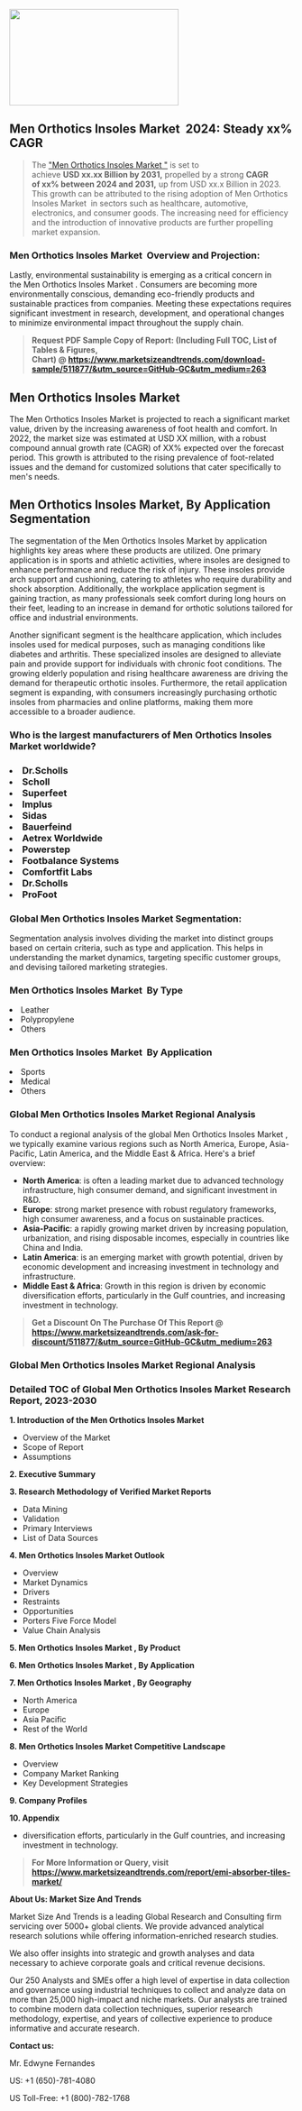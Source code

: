 <p><img class="alignnone size-medium wp-image-20088" src="https://ffe5etoiles.com/wp-content/uploads/2024/12/MST1-300x171.png" alt="" width="300" height="171" /></p><h2 id="ember46" class="ember-view reader-text-block__heading-2">Men Orthotics Insoles Market &nbsp;2024: Steady&nbsp;xx% CAGR</h2><blockquote id="ember47" class="ember-view reader-text-block__blockquote">The&nbsp;<a class="app-aware-link " href="https://www.marketsizeandtrends.com/download-sample/511877/&utm_source=GitHub-GC&utm_medium=263" target="_blank" data-test-app-aware-link="">"Men Orthotics Insoles Market "</a>&nbsp;is set to achieve&nbsp;<strong>USD&nbsp;xx.xx&nbsp;Billion by 2031,</strong>&nbsp;propelled by a strong&nbsp;<strong>CAGR of&nbsp;xx% between 2024 and 2031,</strong>&nbsp;up from USD xx.x Billion in 2023. This growth can be attributed to the rising adoption of&nbsp;Men Orthotics Insoles Market &nbsp;in sectors such as healthcare, automotive, electronics, and consumer goods. The increasing need for efficiency and the introduction of innovative products are further propelling market expansion.</blockquote><h3 id="ember48" class="ember-view reader-text-block__heading-3">Men Orthotics Insoles Market &nbsp;Overview and Projection:</h3><p id="ember49" class="ember-view reader-text-block__paragraph">Lastly, environmental sustainability is emerging as a critical concern in the&nbsp;Men Orthotics Insoles Market . Consumers are becoming more environmentally conscious, demanding eco-friendly products and sustainable practices from companies. Meeting these expectations requires significant investment in research, development, and operational changes to minimize environmental impact throughout the supply chain.</p><blockquote id="ember50" class="ember-view reader-text-block__blockquote"><strong>Request PDF Sample Copy of Report: (Including Full TOC, List of Tables &amp; Figures, Chart)&nbsp;@&nbsp;<strong><a href="https://www.marketsizeandtrends.com/download-sample/511877/&utm_source=GitHub-GC&utm_medium=263" target="_blank">https://www.marketsizeandtrends.com/download-sample/511877/&utm_source=GitHub-GC&utm_medium=263</a></strong></strong></blockquote><h3 class=""> <h2>Men Orthotics Insoles Market</h2><p>The Men Orthotics Insoles Market is projected to reach a significant market value, driven by the increasing awareness of foot health and comfort. In 2022, the market size was estimated at USD XX million, with a robust compound annual growth rate (CAGR) of XX% expected over the forecast period. This growth is attributed to the rising prevalence of foot-related issues and the demand for customized solutions that cater specifically to men's needs.</p><h2>Men Orthotics Insoles Market, By Application Segmentation</h2><p>The segmentation of the Men Orthotics Insoles Market by application highlights key areas where these products are utilized. One primary application is in sports and athletic activities, where insoles are designed to enhance performance and reduce the risk of injury. These insoles provide arch support and cushioning, catering to athletes who require durability and shock absorption. Additionally, the workplace application segment is gaining traction, as many professionals seek comfort during long hours on their feet, leading to an increase in demand for orthotic solutions tailored for office and industrial environments.</p><p>Another significant segment is the healthcare application, which includes insoles used for medical purposes, such as managing conditions like diabetes and arthritis. These specialized insoles are designed to alleviate pain and provide support for individuals with chronic foot conditions. The growing elderly population and rising healthcare awareness are driving the demand for therapeutic orthotic insoles. Furthermore, the retail application segment is expanding, with consumers increasingly purchasing orthotic insoles from pharmacies and online platforms, making them more accessible to a broader audience.</p></h3><h3 id="" class="">Who is the largest manufacturers of&nbsp;Men Orthotics Insoles Market worldwide?</h3><h3 class=""></Li><Li>Dr.Scholls</Li><Li> Scholl</Li><Li> Superfeet</Li><Li> Implus</Li><Li> Sidas</Li><Li> Bauerfeind</Li><Li> Aetrex Worldwide</Li><Li> Powerstep</Li><Li> Footbalance Systems</Li><Li> Comfortfit Labs</Li><Li> Dr.Scholls</Li><Li> ProFoot</h3><h3 id="ember53" class="ember-view reader-text-block__heading-3">Global&nbsp;Men Orthotics Insoles Market Segmentation:</h3><p id="ember54" class="ember-view reader-text-block__paragraph">Segmentation analysis involves dividing the market into distinct groups based on certain criteria, such as type and application. This helps in understanding the market dynamics, targeting specific customer groups, and devising tailored marketing strategies.</p><h3 id="" class="">Men Orthotics Insoles Market &nbsp;By Type</h3><p></Li><Li>Leather</Li><Li> Polypropylene</Li><Li> Others</p><h3 id="" class="">Men Orthotics Insoles Market &nbsp;By Application</h3><p class=""></Li><Li>Sports</Li><Li> Medical</Li><Li> Others</p><h3 id="ember62" class="ember-view reader-text-block__heading-3">Global Men Orthotics Insoles Market Regional Analysis</h3><p id="ember63" class="ember-view reader-text-block__paragraph">To conduct a regional analysis of the global Men Orthotics Insoles Market , we typically examine various regions such as North America, Europe, Asia-Pacific, Latin America, and the Middle East &amp; Africa. Here's a brief overview:</p><ul><li><strong>North America</strong>: is often a leading market due to advanced technology infrastructure, high consumer demand, and significant investment in R&amp;D.</li><li><strong>Europe</strong>: strong market presence with robust regulatory frameworks, high consumer awareness, and a focus on sustainable practices.</li><li><strong>Asia-Pacific</strong>: a rapidly growing market driven by increasing population, urbanization, and rising disposable incomes, especially in countries like China and India.</li><li><strong>Latin America</strong>: is an emerging market with growth potential, driven by economic development and increasing investment in technology and infrastructure.</li><li><strong>Middle East &amp; Africa</strong>: Growth in this region is driven by economic diversification efforts, particularly in the Gulf countries, and increasing investment in technology.</li></ul><blockquote id="ember61" class="ember-view reader-text-block__blockquote"><strong>Get a Discount On The Purchase Of This Report @ <strong><a href="https://html-cleaner.com/" target="">https://www.marketsizeandtrends.com/ask-for-discount/511877/&utm_source=GitHub-GC&utm_medium=263</a></strong></strong></blockquote><h3 id="ember62" class="ember-view reader-text-block__heading-3">Global Men Orthotics Insoles Market Regional Analysis</h3><h3 id="" class="">Detailed TOC of Global Men Orthotics Insoles Market Research Report, 2023-2030</h3><p id="" class=""><strong>1. Introduction of the Men Orthotics Insoles Market </strong></p><ul><li>Overview of the Market</li><li>Scope of Report</li><li>Assumptions</li></ul><p id="" class=""><strong>2. Executive Summary</strong></p><p id="" class=""><strong>3. Research Methodology of Verified Market Reports</strong></p><ul><li>Data Mining</li><li>Validation</li><li>Primary Interviews</li><li>List of Data Sources</li></ul><p id="" class=""><strong>4. Men Orthotics Insoles Market Outlook</strong></p><ul><li>Overview</li><li>Market Dynamics</li><li>Drivers</li><li>Restraints</li><li>Opportunities</li><li>Porters Five Force Model</li><li>Value Chain Analysis</li></ul><p id="" class=""><strong>5. Men Orthotics Insoles Market , By Product</strong></p><p id="" class=""><strong>6. Men Orthotics Insoles Market , By Application</strong></p><p id="" class=""><strong>7. Men Orthotics Insoles Market , By Geography</strong></p><ul><li>North America</li><li>Europe</li><li>Asia Pacific</li><li>Rest of the World</li></ul><p id="" class=""><strong>8. Men Orthotics Insoles Market Competitive Landscape</strong></p><ul><li>Overview</li><li>Company Market Ranking</li><li>Key Development Strategies</li></ul><p id="" class=""><strong>9. Company Profiles</strong></p><p id="" class=""><strong>10. Appendix</strong></p><ul><li>diversification efforts, particularly in the Gulf countries, and increasing investment in technology.</li></ul><blockquote id="ember65" class="ember-view reader-text-block__blockquote"><strong>For More Information or Query, visit <strong><strong><a href="https://html-cleaner.com/" target="">https://www.marketsizeandtrends.com/report/emi-absorber-tiles-market/</a></strong></strong></strong></blockquote><p id="" class=""><strong>About Us: Market Size And Trends</strong></p><p id="" class="">Market Size And Trends is a leading Global Research and Consulting firm servicing over 5000+ global clients. We provide advanced analytical research solutions while offering information-enriched research studies.</p><p id="" class="">We also offer insights into strategic and growth analyses and data necessary to achieve corporate goals and critical revenue decisions.</p><p id="" class="">Our 250 Analysts and SMEs offer a high level of expertise in data collection and governance using industrial techniques to collect and analyze data on more than 25,000 high-impact and niche markets. Our analysts are trained to combine modern data collection techniques, superior research methodology, expertise, and years of collective experience to produce informative and accurate research.</p><p id="" class=""><strong>Contact us:</strong></p><p id="" class="">Mr. Edwyne Fernandes</p><p id="" class="">US: +1 (650)-781-4080</p><p id="" class="">US Toll-Free: +1 (800)-782-1768</p>
